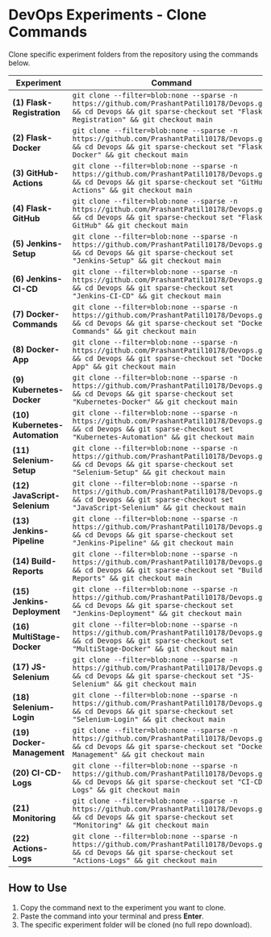 # DevOps Experiments - Clone Commands

Clone specific experiment folders from the repository using the commands below.

| Experiment                     | Command                                                                                                                                                                          |
| ------------------------------ | -------------------------------------------------------------------------------------------------------------------------------------------------------------------------------- |
| **(1) Flask-Registration**     | `git clone --filter=blob:none --sparse -n https://github.com/PrashantPatil10178/Devops.git && cd Devops && git sparse-checkout set "Flask-Registration" && git checkout main`    |
| **(2) Flask-Docker**           | `git clone --filter=blob:none --sparse -n https://github.com/PrashantPatil10178/Devops.git && cd Devops && git sparse-checkout set "Flask-Docker" && git checkout main`          |
| **(3) GitHub-Actions**         | `git clone --filter=blob:none --sparse -n https://github.com/PrashantPatil10178/Devops.git && cd Devops && git sparse-checkout set "GitHub-Actions" && git checkout main`        |
| **(4) Flask-GitHub**           | `git clone --filter=blob:none --sparse -n https://github.com/PrashantPatil10178/Devops.git && cd Devops && git sparse-checkout set "Flask-GitHub" && git checkout main`          |
| **(5) Jenkins-Setup**          | `git clone --filter=blob:none --sparse -n https://github.com/PrashantPatil10178/Devops.git && cd Devops && git sparse-checkout set "Jenkins-Setup" && git checkout main`         |
| **(6) Jenkins-CI-CD**          | `git clone --filter=blob:none --sparse -n https://github.com/PrashantPatil10178/Devops.git && cd Devops && git sparse-checkout set "Jenkins-CI-CD" && git checkout main`         |
| **(7) Docker-Commands**        | `git clone --filter=blob:none --sparse -n https://github.com/PrashantPatil10178/Devops.git && cd Devops && git sparse-checkout set "Docker-Commands" && git checkout main`       |
| **(8) Docker-App**             | `git clone --filter=blob:none --sparse -n https://github.com/PrashantPatil10178/Devops.git && cd Devops && git sparse-checkout set "Docker-App" && git checkout main`            |
| **(9) Kubernetes-Docker**      | `git clone --filter=blob:none --sparse -n https://github.com/PrashantPatil10178/Devops.git && cd Devops && git sparse-checkout set "Kubernetes-Docker" && git checkout main`     |
| **(10) Kubernetes-Automation** | `git clone --filter=blob:none --sparse -n https://github.com/PrashantPatil10178/Devops.git && cd Devops && git sparse-checkout set "Kubernetes-Automation" && git checkout main` |
| **(11) Selenium-Setup**        | `git clone --filter=blob:none --sparse -n https://github.com/PrashantPatil10178/Devops.git && cd Devops && git sparse-checkout set "Selenium-Setup" && git checkout main`        |
| **(12) JavaScript-Selenium**   | `git clone --filter=blob:none --sparse -n https://github.com/PrashantPatil10178/Devops.git && cd Devops && git sparse-checkout set "JavaScript-Selenium" && git checkout main`   |
| **(13) Jenkins-Pipeline**      | `git clone --filter=blob:none --sparse -n https://github.com/PrashantPatil10178/Devops.git && cd Devops && git sparse-checkout set "Jenkins-Pipeline" && git checkout main`      |
| **(14) Build-Reports**         | `git clone --filter=blob:none --sparse -n https://github.com/PrashantPatil10178/Devops.git && cd Devops && git sparse-checkout set "Build-Reports" && git checkout main`         |
| **(15) Jenkins-Deployment**    | `git clone --filter=blob:none --sparse -n https://github.com/PrashantPatil10178/Devops.git && cd Devops && git sparse-checkout set "Jenkins-Deployment" && git checkout main`    |
| **(16) MultiStage-Docker**     | `git clone --filter=blob:none --sparse -n https://github.com/PrashantPatil10178/Devops.git && cd Devops && git sparse-checkout set "MultiStage-Docker" && git checkout main`     |
| **(17) JS-Selenium**           | `git clone --filter=blob:none --sparse -n https://github.com/PrashantPatil10178/Devops.git && cd Devops && git sparse-checkout set "JS-Selenium" && git checkout main`           |
| **(18) Selenium-Login**        | `git clone --filter=blob:none --sparse -n https://github.com/PrashantPatil10178/Devops.git && cd Devops && git sparse-checkout set "Selenium-Login" && git checkout main`        |
| **(19) Docker-Management**     | `git clone --filter=blob:none --sparse -n https://github.com/PrashantPatil10178/Devops.git && cd Devops && git sparse-checkout set "Docker-Management" && git checkout main`     |
| **(20) CI-CD-Logs**            | `git clone --filter=blob:none --sparse -n https://github.com/PrashantPatil10178/Devops.git && cd Devops && git sparse-checkout set "CI-CD-Logs" && git checkout main`            |
| **(21) Monitoring**            | `git clone --filter=blob:none --sparse -n https://github.com/PrashantPatil10178/Devops.git && cd Devops && git sparse-checkout set "Monitoring" && git checkout main`            |
| **(22) Actions-Logs**          | `git clone --filter=blob:none --sparse -n https://github.com/PrashantPatil10178/Devops.git && cd Devops && git sparse-checkout set "Actions-Logs" && git checkout main`          |

## How to Use

1. Copy the command next to the experiment you want to clone.
2. Paste the command into your terminal and press **Enter**.
3. The specific experiment folder will be cloned (no full repo download).
